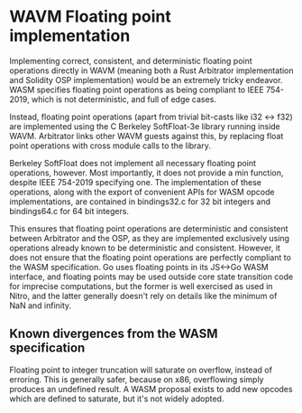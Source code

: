 # WAVM Floating point implementation

Implementing correct, consistent, and deterministic floating point operations directly in WAVM
(meaning both a Rust Arbitrator implementation and Solidity OSP implementation)
would be an extremely tricky endeavor.
WASM specifies floating point operations as being compliant to IEEE 754-2019,
which is not deterministic, and full of edge cases.

Instead, floating point operations (apart from trivial bit-casts like i32 \<-\> f32)
are implemented using the C Berkeley SoftFloat-3e library running inside WAVM.
Arbitrator links other WAVM guests against this,
by replacing float point operations with cross module calls to the library.

Berkeley SoftFloat does not implement all necessary floating point operations, however.
Most importantly, it does not provide a min function, despite IEEE 754-2019 specifying one.
The implementation of these operations,
along with the export of convenient APIs for WASM opcode implementations,
are contained in bindings32.c for 32 bit integers and bindings64.c for 64 bit integers.

This ensures that floating point operations are deterministic and consistent between Arbitrator and the OSP,
as they are implemented exclusively using operations already known to be deterministic and consistent.
However, it does not ensure that the floating point operations are perfectly compliant to the WASM specification.
Go uses floating points in its JS\<-\>Go WASM interface,
and floating points may be used outside core state transition code for imprecise computations,
but the former is well exercised as used in Nitro,
and the latter generally doesn't rely on details like the minimum of NaN and infinity.

## Known divergences from the WASM specification

Floating point to integer truncation will saturate on overflow, instead of erroring.
This is generally safer, because on x86, overflowing simply produces an undefined result.
A WASM proposal exists to add new opcodes which are defined to saturate, but it's not widely adopted.
